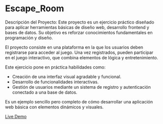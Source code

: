 # Escape_Room

Descripción del Proyecto:
Este proyecto es un ejercicio práctico diseñado para aplicar herramientas básicas de diseño web, desarrollo frontend y bases de datos. Su objetivo es reforzar conocimientos fundamentales en programación y diseño.

El proyecto consiste en una plataforma en la que los usuarios deben registrarse para acceder al juego. Una vez registrados, pueden participar en el juego interactivo, que combina elementos de lógica y entretenimiento.

Este ejercicio pone en práctica habilidades como:

- Creación de una interfaz visual agradable y funcional.
- Desarrollo de funcionalidades interactivas.
- Gestión de usuarios mediante un sistema de registro y autenticación conectado a una base de datos.

Es un ejemplo sencillo pero completo de cómo desarrollar una aplicación web básica con elementos dinámicos y visuales.

[Live Demo](https://gemmaordax.github.io/escape_room)

